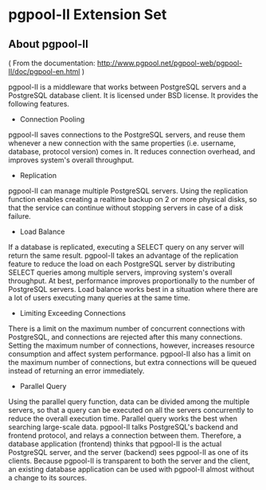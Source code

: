 # pgpool-II Extension Set

## About pgpool-II

( From the documentation: http://www.pgpool.net/pgpool-web/pgpool-II/doc/pgpool-en.html )

pgpool-II is a middleware that works between PostgreSQL servers and a PostgreSQL database client. It is licensed under BSD license. It provides the following features.

* Connection Pooling

pgpool-II saves connections to the PostgreSQL servers, and reuse them whenever a new connection with the same properties (i.e. username, database, protocol version) comes in. It reduces connection overhead, and improves system's overall throughput.

* Replication

pgpool-II can manage multiple PostgreSQL servers. Using the replication function enables creating a realtime backup on 2 or more physical disks, so that the service can continue without stopping servers in case of a disk failure.

* Load Balance

If a database is replicated, executing a SELECT query on any server will return the same result. pgpool-II takes an advantage of the replication feature to reduce the load on each PostgreSQL server by distributing SELECT queries among multiple servers, improving system's overall throughput. At best, performance improves proportionally to the number of PostgreSQL servers. Load balance works best in a situation where there are a lot of users executing many queries at the same time.

* Limiting Exceeding Connections

There is a limit on the maximum number of concurrent connections with PostgreSQL, and connections are rejected after this many connections. Setting the maximum number of connections, however, increases resource consumption and affect system performance. pgpool-II also has a limit on the maximum number of connections, but extra connections will be queued instead of returning an error immediately.

* Parallel Query

Using the parallel query function, data can be divided among the multiple servers, so that a query can be executed on all the servers concurrently to reduce the overall execution time. Parallel query works the best when searching large-scale data.
pgpool-II talks PostgreSQL's backend and frontend protocol, and relays a connection between them. Therefore, a database application (frontend) thinks that pgpool-II is the actual PostgreSQL server, and the server (backend) sees pgpool-II as one of its clients. Because pgpool-II is transparent to both the server and the client, an existing database application can be used with pgpool-II almost without a change to its sources.

